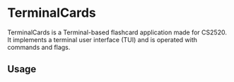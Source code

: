 # TerminalCards
TerminalCards is a Terminal-based flashcard application made for CS2520. It implements a terminal user interface (TUI) and is operated with commands and flags.
## Usage